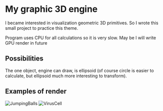 # My graphic 3D engine

I became interested in visualization geometric 3D primitives. So I wrote this small project to practice this theme. 

Program uses CPU for all calculations so it is very slow. May be I will write GPU render in future

## Possibilities

The one object, engine can draw, is ellipsoid (of course circle is easier to calculate, but ellipsoid much more interesting to transform).

## Examples of render

![JumpingBalls](Examples/JumpingBalls.gif)
![VirusCell](Examples/VirusCell.gif)
